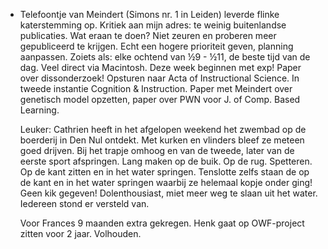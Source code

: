 - Telefoontje van Meindert (Simons nr. 1 in Leiden) leverde flinke katerstemming op. Kritiek aan mijn adres: te weinig buitenlandse publicaties. Wat eraan te doen? Niet zeuren en proberen meer gepubliceerd te krijgen. Echt een hogere prioriteit geven, planning aanpassen. Zoiets als: elke ochtend van ½9 - ½11, de beste tijd van de dag. Veel direct via Macintosh. Deze week beginnen met exp! Paper over dissonderzoek! Opsturen naar Acta of Instructional Science. In tweede instantie Cognition & Instruction. Paper met Meindert over genetisch model opzetten, paper over PWN voor J.  of Comp.  Based Learning. 
  
  Leuker: Cathrien heeft in het afgelopen weekend het zwembad op de boerderij in Den Nul ontdekt. Met kurken en vlinders bleef ze meteen goed drijven. Bij het trapje omhoog en van de tweede, later van de eerste sport afspringen. Lang maken op de buik. Op de rug. Spetteren. Op de kant zitten en in het water springen. Tenslotte zelfs staan de op de kant en in het water springen waarbij ze helemaal kopje onder ging! Geen kik gegeven! Dolenthousiast, miet meer weg te slaan uit het water. Iedereen stond er versteld van. 
  
  Voor Frances 9 maanden extra gekregen. Henk gaat op OWF-project zitten voor 2 jaar. Volhouden.